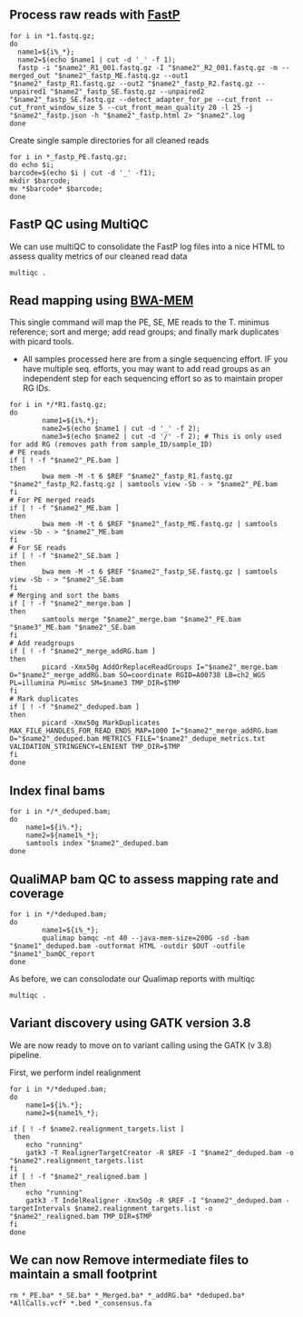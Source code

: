 ## Process raw reads with [FastP](https://github.com/OpenGene/fastp)
```
for i in *1.fastq.gz;
do
  name1=${i%_*};
  name2=$(echo $name1 | cut -d '_' -f 1);
  fastp -i "$name2"_R1_001.fastq.gz -I "$name2"_R2_001.fastq.gz -m --merged_out "$name2"_fastp_ME.fastq.gz --out1 "$name2"_fastp_R1.fastq.gz --out2 "$name2"_fastp_R2.fastq.gz --unpaired1 "$name2"_fastp_SE.fastq.gz --unpaired2 "$name2"_fastp_SE.fastq.gz --detect_adapter_for_pe --cut_front --cut_front_window_size 5 --cut_front_mean_quality 20 -l 25 -j "$name2"_fastp.json -h "$name2"_fastp.html 2> "$name2".log
done
````
 Create single sample directories for all cleaned reads
```
for i in *_fastp_PE.fastq.gz; 
do echo $i; 
barcode=$(echo $i | cut -d '_' -f1); 
mkdir $barcode; 
mv *$barcode* $barcode; 
done
```
## FastP QC using MultiQC
We can use multiQC to consolidate the FastP log files into a nice HTML to assess quality metrics of our cleaned read data
```
multiqc .
```

## Read mapping using [BWA-MEM](https://academic.oup.com/bioinformatics/article/25/14/1754/225615?login=true)
This single command will map the PE, SE, ME reads to the T. minimus reference; sort and merge; add read groups; and finally 
mark duplicates with picard tools.
- All samples processed here are from a single sequencing effort. IF you have multiple seq. efforts,
you may want to add read groups as an independent step for each sequencing effort so as to maintain proper RG IDs.  
```
for i in */*R1.fastq.gz;
do
        name1=${i%.*};
        name2=$(echo $name1 | cut -d '_' -f 2);
        name3=$(echo $name2 | cut -d '/' -f 2); # This is only used for add RG (removes path from sample_ID/sample_ID)
# PE reads
if [ ! -f "$name2"_PE.bam ]
then
        bwa mem -M -t 6 $REF "$name2"_fastp_R1.fastq.gz "$name2"_fastp_R2.fastq.gz | samtools view -Sb - > "$name2"_PE.bam
fi
# For PE merged reads
if [ ! -f "$name2"_ME.bam ]
then
        bwa mem -M -t 6 $REF "$name2"_fastp_ME.fastq.gz | samtools view -Sb - > "$name2"_ME.bam
fi
# For SE reads
if [ ! -f "$name2"_SE.bam ]
then
        bwa mem -M -t 6 $REF "$name2"_fastp_SE.fastq.gz | samtools view -Sb - > "$name2"_SE.bam
fi
# Merging and sort the bams
if [ ! -f "$name2"_merge.bam ]
then
        samtools merge "$name2"_merge.bam "$name2"_PE.bam "$name3"_ME.bam "$name2"_SE.bam
fi
# Add readgroups
if [ ! -f "$name2"_merge_addRG.bam ]
then
        picard -Xmx50g AddOrReplaceReadGroups I="$name2"_merge.bam O="$name2"_merge_addRG.bam SO=coordinate RGID=A00738 LB=ch2_WGS PL=illumina PU=misc SM=$name3 TMP_DIR=$TMP
fi
# Mark duplicates
if [ ! -f "$name2"_deduped.bam ]
then
        picard -Xmx50g MarkDuplicates MAX_FILE_HANDLES_FOR_READ_ENDS_MAP=1000 I="$name2"_merge_addRG.bam O="$name2"_deduped.bam METRICS_FILE="$name2"_dedupe_metrics.txt VALIDATION_STRINGENCY=LENIENT TMP_DIR=$TMP
fi
done
```
## Index final bams
```
for i in */*_deduped.bam;
do
	name1=${i%.*};
	name2=${name1%_*}; 
	samtools index "$name2"_deduped.bam
done
```
## QualiMAP bam QC to assess mapping rate and coverage
```
for i in */*deduped.bam;
do
        name1=${i%_*};
        qualimap bamqc -nt 40 --java-mem-size=200G -sd -bam "$name1"_deduped.bam -outformat HTML -outdir $OUT -outfile "$name1"_bamQC_report
done
```
As before, we can consolodate our Qualimap reports with multiqc
```
multiqc .
```
## Variant discovery using GATK version 3.8 
We are now ready to move on to variant calling using the GATK (v 3.8) pipeline.

First, we perform indel realignment
```
for i in */*deduped.bam;
do
	name1=${i%.*};
	name2=${name1%_*};

if [ ! -f $name2.realignment_targets.list ]
 then
 	echo "running"
	gatk3 -T RealignerTargetCreator -R $REF -I "$name2"_deduped.bam -o "$name2".realignment_targets.list
fi
if [ ! -f "$name2"_realigned.bam ]
then
	echo "running"
	gatk3 -T IndelRealigner -Xmx50g -R $REF -I "$name2"_deduped.bam -targetIntervals $name2.realignment_targets.list -o "$name2"_realigned.bam TMP_DIR=$TMP
fi
done
```

## We can now Remove intermediate files to maintain a small footprint
```
rm *_PE.ba* *_SE.ba* *_Merged.ba* *_addRG.ba* *deduped.ba* *AllCalls.vcf* *.bed *_consensus.fa
```
